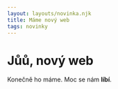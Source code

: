 ```yaml
---
layout: layouts/novinka.njk
title: Máme nový web
tags: novinky
---
```


# Jůů, nový web

Konečně ho máme. Moc se nám **líbí**.


